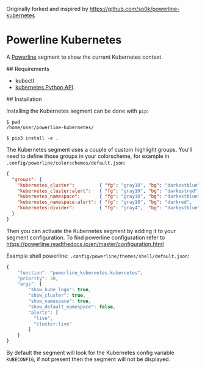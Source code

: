 Originally forked and inspired by https://github.com/so0k/powerline-kubernetes

# Powerline Kubernetes

A [Powerline](https://github.com/powerline/powerline) segment to show the current Kubernetes context.

## Requirements
 - kubectl 
 - [kubernetes Python API](https://pypi.org/project/kubernetes/).

## Installation

Installing the Kubernetes segment can be done with `pip`:

```
$ pwd
/home/user/powerline-kubernetes/

$ pip3 install -e .
```

The Kubernetes segment uses a couple of custom highlight groups. You'll need to define those groups in your colorscheme, for example in `.config/powerline/colorschemes/default.json`:

```json
{
  "groups": {
    "kubernetes_cluster":         { "fg": "gray10", "bg": "darkestblue", "attrs": [] },
    "kubernetes_cluster:alert":   { "fg": "gray10", "bg": "darkestred",  "attrs": [] },
    "kubernetes_namespace":       { "fg": "gray10", "bg": "darkestblue", "attrs": [] },
    "kubernetes_namespace:alert": { "fg": "gray10", "bg": "darkred",     "attrs": [] },
    "kubernetes:divider":         { "fg": "gray4",  "bg": "darkestblue", "attrs": [] }
  }
}
```

Then you can activate the Kubernetes segment by adding it to your segment configuration.
To find powerline configuration refer to https://powerline.readthedocs.io/en/master/configuration.html

Example shell powerline: `.config/powerline/themes/shell/default.json`:

```javascript
{
    "function": "powerline_kubernetes.kubernetes",
    "priority": 30,
    "args": {
        "show_kube_logo": true,
        "show_cluster": true,
        "show_namespace": true,
        "show_default_namespace": false,
        "alerts": [
          "live",
          "cluster:live"
        ]
    }
}
```

By default the segment will look for the Kubernetes config variable `KUBECONFIG`, if not present then the segment will not be displayed.
